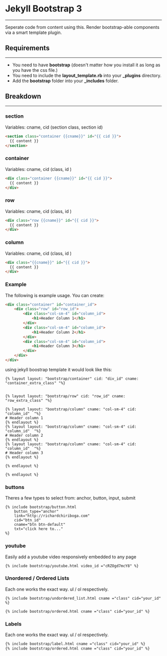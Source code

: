 # Jekyll Bootstrap 3
------
Seperate code from content using this.  Render bootstrap-able components via a smart template plugin.

## Requirements
------
- You need to have **bootstrap** (doesn't matter how you install it as long as you have the css file.)
- You need to include the **layout_template.rb** into your **_plugins** directory.
- Add the **bootstrap** folder into your **_includes** folder. 





## Breakdown
------
### section
Variables: cname, cid (section class, section id)
```html
<section class="container {{cname}}" id="{{ cid }}">
  {{ content }}
</section>
```

### container
Variables: cname, cid (class, id )
```html
<div class="container {{cname}}" id="{{ cid }}">
  {{ content }}
</div>
```

### row
Variables: cname, cid (class, id )
```html
<div class="row {{cname}}" id="{{ cid }}">
  {{ content }}
</div>
```

### column
Variables: cname, cid (class, id )
```html
<div class="{{cname}}" id="{{ cid }}">
  {{ content }}
</div>
```

### Example
The following is example usage. You can create:
```html
<div class="container" id="container_id">
	<div class="row" id="row_id">
  		<div class="col-sm-4" id="column_id">
  			<h1>Header Column 1</h1>
		</div>
		<div class="col-sm-4" id="column_id">
  			<h1>Header Column 2</h1>
		</div>
		<div class="col-sm-4" id="column_id">
  			<h1>Header Column 3</h1>
		</div>
	</div>
</div>
```


using jekyll boostrap template it would look like this:
````
{% layout layout: "bootstrap/container" cid: "div_id" cname: "container_extra_class" "%}


{% layout layout: "bootstrap/row" cid: "row_id" cname: "row_extra_class" "%}

{% layout layout: "bootstrap/column" cname: "col-sm-4" cid: "column_id"  "%}
# Header column 1
{% endlayout %}
{% layout layout: "bootstrap/column" cname: "col-sm-4" cid: "column_id"  "%}
# Header column 2
{% endlayout %}
{% layout layout: "bootstrap/column" cname: "col-sm-4" cid: "column_id"  "%}
# Header column 3
{% endlayout %}

{% endlayout %}

{% endlayout %}
````


### buttons
Theres a few types to select from: anchor, button, input, submit
````
{% include bootstrap/button.html 
	button_type="anchor" 
	link="http://richardchiriboga.com" 
	cid="btn_id" 
	cname="btn btn-default" 
	txt="click here to..." 
%}
````

### youtube
Easily add a youtube video responsively embedded to any page
````
{% include bootstrap/youtube.html video_id ="cRZOgd7mcY8" %}
````


### Unordered / Ordered Lists
Each one works the exact way. ul / ol respectively.
````
{% include bootstrap/undordered_list.html cname ="class" cid="your_id" %}
````
````
{% include bootstrap/ordered.html cname ="class" cid="your_id" %}
````


### Labels
Each one works the exact way. ul / ol respectively.
```html
{% include bootstrap/label.html cname ="class" cid="your_id" %}
{% include bootstrap/ordered.html cname ="class" cid="your_id" %}
```
